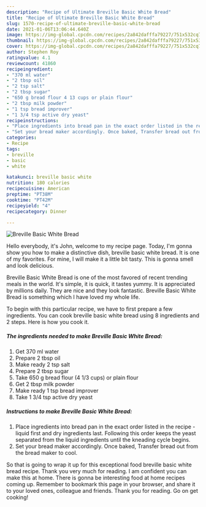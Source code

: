 ```yaml
---
description: "Recipe of Ultimate Breville Basic White Bread"
title: "Recipe of Ultimate Breville Basic White Bread"
slug: 1570-recipe-of-ultimate-breville-basic-white-bread
date: 2021-01-06T13:06:44.640Z
image: https://img-global.cpcdn.com/recipes/2a842dafffa79227/751x532cq70/breville-basic-white-bread-recipe-main-photo.jpg
thumbnail: https://img-global.cpcdn.com/recipes/2a842dafffa79227/751x532cq70/breville-basic-white-bread-recipe-main-photo.jpg
cover: https://img-global.cpcdn.com/recipes/2a842dafffa79227/751x532cq70/breville-basic-white-bread-recipe-main-photo.jpg
author: Stephen Roy
ratingvalue: 4.1
reviewcount: 41860
recipeingredient:
- "370 ml water"
- "2 tbsp oil"
- "2 tsp salt"
- "2 tbsp sugar"
- "650 g bread flour 4 13 cups or plain flour"
- "2 tbsp milk powder"
- "1 tsp bread improver"
- "1 3/4 tsp active dry yeast"
recipeinstructions:
- "Place ingredients into bread pan in the exact order listed in the recipe - liquid first and dry ingredients last. Following this order keeps the yeast separated from the liquid ingredients until the kneading cycle begins."
- "Set your bread maker accordingly. Once baked, Transfer bread out from the bread maker to cool."
categories:
- Recipe
tags:
- breville
- basic
- white

katakunci: breville basic white 
nutrition: 180 calories
recipecuisine: American
preptime: "PT38M"
cooktime: "PT42M"
recipeyield: "4"
recipecategory: Dinner

---
```



![Breville Basic White Bread](https://img-global.cpcdn.com/recipes/2a842dafffa79227/751x532cq70/breville-basic-white-bread-recipe-main-photo.jpg)

Hello everybody, it's John, welcome to my recipe page. Today, I'm gonna show you how to make a distinctive dish, breville basic white bread. It is one of my favorites. For mine, I will make it a little bit tasty. This is gonna smell and look delicious.

Breville Basic White Bread is one of the most favored of recent trending meals in the world. It's simple, it is quick, it tastes yummy. It is appreciated by millions daily. They are nice and they look fantastic. Breville Basic White Bread is something which I have loved my whole life.




To begin with this particular recipe, we have to first prepare a few ingredients. You can cook breville basic white bread using 8 ingredients and 2 steps. Here is how you cook it.

<!--inarticleads1-->

##### The ingredients needed to make Breville Basic White Bread:

1. Get 370 ml water
1. Prepare 2 tbsp oil
1. Make ready 2 tsp salt
1. Prepare 2 tbsp sugar
1. Take 650 g bread flour (4 1/3 cups) or plain flour
1. Get 2 tbsp milk powder
1. Make ready 1 tsp bread improver
1. Take 1 3/4 tsp active dry yeast




<!--inarticleads2-->

##### Instructions to make Breville Basic White Bread:

1. Place ingredients into bread pan in the exact order listed in the recipe - liquid first and dry ingredients last. Following this order keeps the yeast separated from the liquid ingredients until the kneading cycle begins.
1. Set your bread maker accordingly. Once baked, Transfer bread out from the bread maker to cool.




So that is going to wrap it up for this exceptional food breville basic white bread recipe. Thank you very much for reading. I am confident you can make this at home. There is gonna be interesting food at home recipes coming up. Remember to bookmark this page in your browser, and share it to your loved ones, colleague and friends. Thank you for reading. Go on get cooking!
